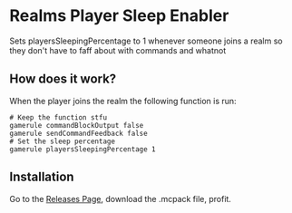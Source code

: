 # Realms Player Sleep Enabler
Sets playersSleepingPercentage to 1 whenever someone joins a realm so they don't have to faff about with commands and whatnot
## How does it work?
When the player joins the realm the following function is run:
```function
# Keep the function stfu
gamerule commandBlockOutput	false
gamerule sendCommandFeedback false
# Set the sleep percentage
gamerule playersSleepingPercentage 1
```
## Installation
Go to the [Releases Page](releases), download the .mcpack file, profit.